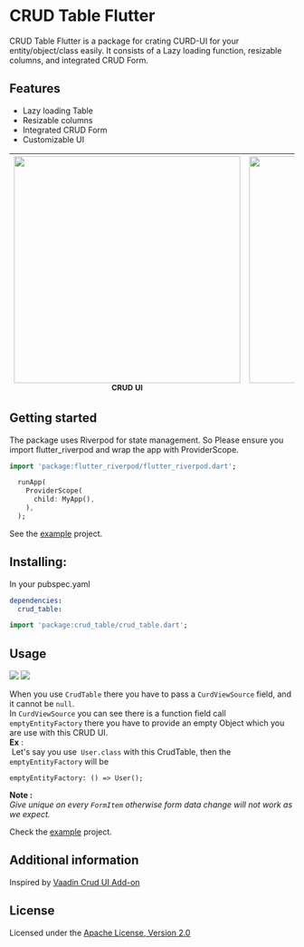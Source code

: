 # CRUD Table Flutter

CRUD Table Flutter is a package for crating CURD-UI for your entity/object/class easily.
It consists of a Lazy loading function, resizable columns, and integrated CRUD Form.

## Features
- Lazy loading Table
- Resizable columns
- Integrated CRUD Form
- Customizable UI

| <img src="https://github.com/ireshmw/crud_table/blob/main/img/crud_table_anim_1.gif" width="400"/><br /><sub><b>CRUD UI</b></sub> | <img src="https://github.com/ireshmw/crud_table/blob/main/img/crud_table_anim_lazy_load.gif" width="400"/><br /><sub><b>Lazy loading</b></sub> |
| :---: | :---: |

## Getting started

The package uses Riverpod for state management. So Please ensure you import flutter_riverpod and wrap the app with ProviderScope.

```dart
import 'package:flutter_riverpod/flutter_riverpod.dart';

  runApp(
    ProviderScope(
      child: MyApp(),
    ),
  );
```
See the [example](https://github.com/ireshmw/crud_table/tree/main/example) project.

## Installing:
In your pubspec.yaml
```yaml
dependencies:
  crud_table: 
```
```dart
import 'package:crud_table/crud_table.dart';
```

## Usage
<img src="https://github.com/ireshmw/crud_table/blob/main/img/crud_table_ui_explain.jpg" />

<img src="https://github.com/ireshmw/crud_table/blob/main/img/crud_table_uml_03.png" />

When you use `CrudTable` there you have to pass a `CurdViewSource` field, and it cannot be `null`. <br>
In `CurdViewSource` you can see there is a function field call `emptyEntityFactory` there you have to provide an empty Object 
which you are use with this CRUD UI. <br>
**Ex** :<br>
  &nbsp;Let's say you use` User.class` with this CrudTable, then the `emptyEntityFactory` will be<br>
```
emptyEntityFactory: () => User();
```
**Note :**<br>
_Give unique on every `FormItem` otherwise form data change will not work as we expect._ 


Check the [example](https://github.com/ireshmw/crud_table/tree/main/example) project.

## Additional information
Inspired by [Vaadin Crud UI Add-on](https://vaadin.com/directory/component/crud-ui-add-on)

## License
Licensed under the [Apache License, Version 2.0](LICENSE)
